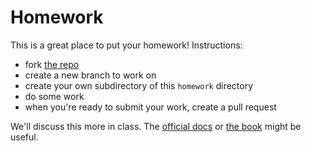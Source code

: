 # Homework

This is a great place to put your homework! Instructions:

* fork [the repo](https://github.com/mbrudd/site)
* create a new branch to work on
* create your own subdirectory of this `homework` directory
* do some work 
* when you're ready to submit your work, create a pull request

We'll discuss this more in class. The [official docs](https://docs.github.com/en) or [the book](https://git-scm.com/book/en/v2) might be useful.
